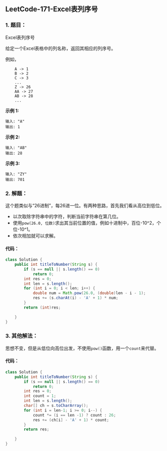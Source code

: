 ## LeetCode-171-Excel表列序号

### 1. 题目：

Excel表列序号

给定一个Excel表格中的列名称，返回其相应的列序号。

例如，

```
    A -> 1
    B -> 2
    C -> 3
    ...
    Z -> 26
    AA -> 27
    AB -> 28 
    ...
```

**示例 1:**

```
输入: "A"
输出: 1
```

**示例 2:**

```
输入: "AB"
输出: 28
```

**示例 3:**

```
输入: "ZY"
输出: 701
```

### 2. 解题：

这个题类似与“26进制”，每26进一位。有两种思路，首先我们看从高位到低位。

- 以次取除字符串中的字符，判断当前字符串在第几位。
- 使用`pow(26.0, 位数)`求出其当前位置的值，例如十进制中，百位-10^2，个位-10^1。
- 依次相加就可以求解。

#### 代码：

```java
class Solution {
    public int titleToNumber(String s) {
        if (s == null || s.length() == 0)
            return 0;
        int res = 0;
        int len = s.length();
        for (int i = 0; i < len; i++) {
            double num = Math.pow(26.0, (double)len - i - 1);
            res += (s.charAt(i) - 'A' + 1) * num;
        }
        return (int)res;
        
    }
}
```

### 3. 其他解法：

思想不变，但是从低位向高位出发，不使用`pow()`函数，用一个`count`来代替。

#### 代码：

```java
class Solution {
    public int titleToNumber(String s) {
        if (s == null || s.length() == 0)
            return 0;
        int res = 0;
        int count = 1;
        int len = s.length();
        char[] ch = s.toCharArray();
        for (int i = len-1; i >= 0; i--) {
            count *= (i == len -1) ? count : 26;
            res += (ch[i] - 'A' + 1) * count;
        }
        return res;
        
    }
}
```

